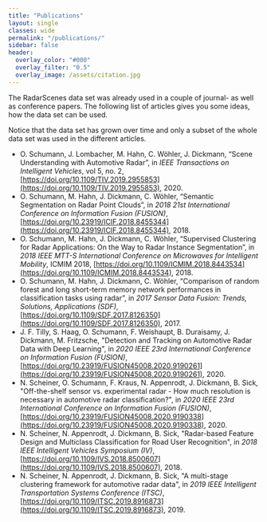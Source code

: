 ```yaml
---
title: "Publications"
layout: single
classes: wide
permalink: "/publications/"
sidebar: false
header:
  overlay_color: "#000"
  overlay_filter: "0.5"
  overlay_image: /assets/citation.jpg
---
```


The RadarScenes data set was already used in a couple of journal- as well as conference papers. The following list of articles gives you some ideas, how the data set can be used.

Notice that the data set has grown over time and only a subset of the whole data set was used in the different articles.

* O. Schumann, J. Lombacher, M. Hahn, C. Wöhler, J. Dickmann, “Scene Understanding with Automotive Radar”, in *IEEE Transactions on Intelligent Vehicles*, vol 5, no. 2, [https://doi.org/10.1109/TIV.2019.2955853](https://doi.org/10.1109/TIV.2019.2955853), 2020.
* O. Schumann, M. Hahn, J. Dickmann, C. Wöhler, “Semantic Segmentation on Radar Point Clouds”, in *2018 21st International Conference on Information Fusion (FUSION)*, [https://doi.org/10.23919/ICIF.2018.8455344](https://doi.org/10.23919/ICIF.2018.8455344), 2018.
* O. Schumann, M. Hahn, J. Dickmann, C. Wöhler, “Supervised Clustering for Radar Applications: On the Way to Radar Instance Segmentation”, in *2018 IEEE MTT-S International Conference on Microwaves for Intelligent Mobility*, ICMIM 2018, [https://doi.org/10.1109/ICMIM.2018.8443534](https://doi.org/10.1109/ICMIM.2018.8443534), 2018.
* O. Schumann, M. Hahn, J. Dickmann, C. Wöhler, “Comparison of random forest and long short-term memory network performances in classification tasks using radar”, in *2017 Sensor Data Fusion: Trends, Solutions, Applications (SDF)*, [https://doi.org/10.1109/SDF.2017.8126350](https://doi.org/10.1109/SDF.2017.8126350), 2017.
* J. F. Tilly, S. Haag, O. Schumann, F. Weishaupt, B. Duraisamy, J. Dickmann,  M. Fritzsche, "Detection and Tracking on Automotive Radar Data with Deep Learning", in *2020 IEEE 23rd International Conference on Information Fusion (FUSION)*, [https://doi.org/10.23919/FUSION45008.2020.9190261](https://doi.org/10.23919/FUSION45008.2020.9190261), 2020.
* N. Scheiner, O. Schumann, F. Kraus, N. Appenrodt, J. Dickmann, B. Sick, "Off-the-shelf sensor vs. experimental radar - How much resolution is necessary in automotive radar classification?", in *2020 IEEE 23rd International Conference on Information Fusion (FUSION)*,  [https://doi.org/10.23919/FUSION45008.2020.9190338](https://doi.org/10.23919/FUSION45008.2020.9190338), 2020.
* N. Scheiner, N. Appenrodt, J. Dickmann, B. Sick, "Radar-based Feature Design and Multiclass Classification for Road User Recognition", in *2018 IEEE Intelligent Vehicles Symposium (IV)*, [https://doi.org/10.1109/IVS.2018.8500607](https://doi.org/10.1109/IVS.2018.8500607), 2018.
* N. Scheiner, N. Appenrodt, J. Dickmann, B. Sick, "A multi-stage clustering framework for automotive radar data", in *2019 IEEE Intelligent Transportation Systems Conference (ITSC)*, [https://doi.org/10.1109/ITSC.2019.8916873](https://doi.org/10.1109/ITSC.2019.8916873), 2019.



